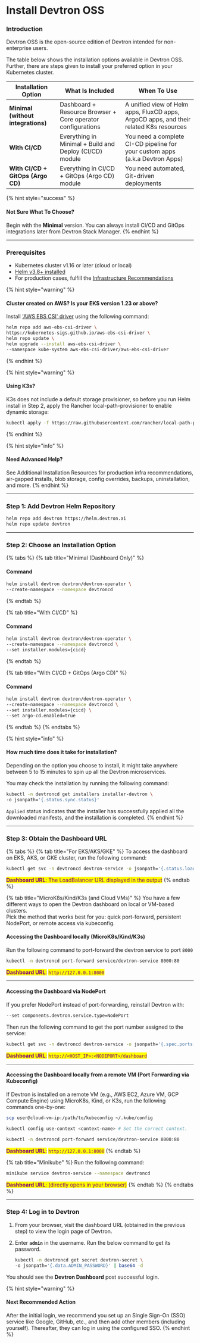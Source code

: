 # Install Devtron OSS

### Introduction

Devtron OSS is the open-source edition of Devtron intended for non-enterprise users.

The table below shows the installation options available in Devtron OSS. Further, there are steps given to install your preferred option in your Kubernetes cluster.

| Installation Option                | What Is Included                                            | When To Use                                                                            |
| ---------------------------------- | ----------------------------------------------------------- | -------------------------------------------------------------------------------------- |
| **Minimal (without integrations)** | Dashboard + Resource Browser + Core operator configurations | A unified view of Helm apps, FluxCD apps, ArgoCD apps, and their related K8s resources |
| **With CI/CD**                     | Everything in Minimal + Build and Deploy (CI/CD) module     | You need a complete CI-CD pipeline for your custom apps (a.k.a Devtron Apps)           |
| **With CI/CD + GitOps (Argo CD)**  | Everything in CI/CD + GitOps (Argo CD) module               | You need automated, Git-driven deployments                                             |

{% hint style="success" %}
#### Not Sure What To Choose?

Begin with the **Minimal** version. You can always install CI/CD and GitOps integrations later from Devtron Stack Manager.
{% endhint %}

***

### Prerequisites

* Kubernetes cluster v1.16 or later (cloud or local)
* [Helm v3.8+ installed](https://helm.sh/docs/intro/install/)
* For production cases, fulfill the [Infrastructure Recommendations](https://docs.devtron.ai/prod-infra)

{% hint style="warning" %}
#### Cluster created on AWS? Is your EKS version 1.23 or above?

Install ['AWS EBS CSI' driver](https://docs.aws.amazon.com/eks/latest/userguide/ebs-csi.html) using the following command:

```bash
helm repo add aws-ebs-csi-driver \
https://kubernetes-sigs.github.io/aws-ebs-csi-driver \
helm repo update \
helm upgrade --install aws-ebs-csi-driver \
--namespace kube-system aws-ebs-csi-driver/aws-ebs-csi-driver
```
{% endhint %}

{% hint style="warning" %}
#### Using K3s?

K3s does not include a default storage provisioner, so before you run Helm install in Step 2, apply the Rancher local-path-provisioner to enable dynamic storage:

```bash
kubectl apply -f https://raw.githubusercontent.com/rancher/local-path-provisioner/master/deploy/local-path-storage.yaml
```
{% endhint %}

{% hint style="info" %}
#### Need Advanced Help?

See Additional Installation Resources for production infra recommendations, air-gapped installs, blob storage, config overrides, backups, uninstallation, and more.
{% endhint %}

***

### Step 1: Add Devtron Helm Repository

```bash
helm repo add devtron https://helm.devtron.ai
helm repo update devtron
```

***

### Step 2: Choose an Installation Option

{% tabs %}
{% tab title="Minimal (Dashboard Only)" %}
#### Command

```bash
helm install devtron devtron/devtron-operator \
--create-namespace --namespace devtroncd
```
{% endtab %}

{% tab title="With CI/CD" %}
#### Command

```bash
helm install devtron devtron/devtron-operator \
--create-namespace --namespace devtroncd \
--set installer.modules={cicd}
```
{% endtab %}

{% tab title="With CI/CD + GitOps (Argo CD)" %}
#### Command

```bash
helm install devtron devtron/devtron-operator \
--create-namespace --namespace devtroncd \
--set installer.modules={cicd} \
--set argo-cd.enabled=true
```
{% endtab %}
{% endtabs %}

{% hint style="info" %}
#### How much time does it take for installation?

Depending on the option you choose to install, it might take anywhere between 5 to 15 minutes to spin up all the Devtron microservices.

You may check the installation by running the following command:

```bash
kubectl -n devtroncd get installers installer-devtron \
-o jsonpath='{.status.sync.status}'
```

`Applied` status indicates that the installer has successfully applied all the downloaded manifests, and the installation is completed.
{% endhint %}

***

### Step 3: Obtain the Dashboard URL

{% tabs %}
{% tab title="For EKS/AKS/GKE" %}
To access the dashboard on EKS, AKS, or GKE cluster, run the following command:

```bash
kubectl get svc -n devtroncd devtron-service -o jsonpath='{.status.loadBalancer.ingress}'
```

<mark style="color:purple;">**Dashboard URL**</mark><mark style="color:purple;">: The LoadBalancer URL displayed in the output</mark>
{% endtab %}

{% tab title="MicroK8s/Kind/K3s (and Cloud VMs)" %}
You have a few different ways to open the Devtron dashboard on local or VM-based clusters.\
Pick the method that works best for you: quick port-forward, persistent NodePort, or remote access via kubeconfig.

#### Accessing the Dashboard locally (MicroK8s/Kind/K3s)

Run the following command to port-forward the devtron service to port `8000`

```bash
kubectl -n devtroncd port-forward service/devtron-service 8000:80
```

<mark style="color:purple;">**Dashboard URL**</mark><mark style="color:purple;">:</mark> <mark style="color:purple;"></mark><mark style="color:purple;">`http://127.0.0.1:8000`</mark>

***

#### Accessing the Dashboard via NodePort

If you prefer NodePort instead of port-forwarding, reinstall Devtron with:

```bash
--set components.devtron.service.type=NodePort
```

Then run the following command to get the port number assigned to the service:

```bash
kubectl get svc -n devtroncd devtron-service -o jsonpath='{.spec.ports[0].nodePort}'
```

<mark style="color:purple;">**Dashboard URL**</mark><mark style="color:purple;">:</mark> <mark style="color:purple;"></mark><mark style="color:purple;">`http://<HOST_IP>:<NODEPORT>/dashboard`</mark>

***

#### Accessing the Dashboard locally from a remote VM (Port Forwarding via Kubeconfig)

If Devtron is installed on a remote VM (e.g., AWS EC2, Azure VM, GCP Compute Engine) using MicroK8s, Kind, or K3s, run the following commands one-by-one:

```bash
scp user@cloud-vm-ip:/path/to/kubeconfig ~/.kube/config 

kubectl config use-context <context-name> # Set the correct context.

kubectl -n devtroncd port-forward service/devtron-service 8000:80
```

<mark style="color:purple;">**Dashboard URL**</mark><mark style="color:purple;">:</mark> <mark style="color:purple;"></mark><mark style="color:purple;">`http://127.0.0.1:8000`</mark>
{% endtab %}

{% tab title="Minikube" %}
Run the following command:

```bash
minikube service devtron-service --namespace devtroncd
```

<mark style="color:purple;">**Dashboard URL**</mark><mark style="color:purple;">: (directly opens in your browser)</mark>
{% endtab %}
{% endtabs %}

***

### Step 4: Log in to Devtron

1. From your browser, visit the dashboard URL (obtained in the previous step) to view the login page of Devtron.
2.  Enter **`admin`** in the username. Run the below command to get its password.

    ```bash
    kubectl -n devtroncd get secret devtron-secret \
    -o jsonpath='{.data.ADMIN_PASSWORD}' | base64 -d
    ```

You should see the **Devtron Dashboard** post successful login.

{% hint style="warning" %}
#### Next Recommended Action

After the initial login, we recommend you set up an Single Sign-On (SSO) service like Google, GitHub, etc., and then add other members (including yourself). Thereafter, they can log in using the configured SSO.
{% endhint %}
